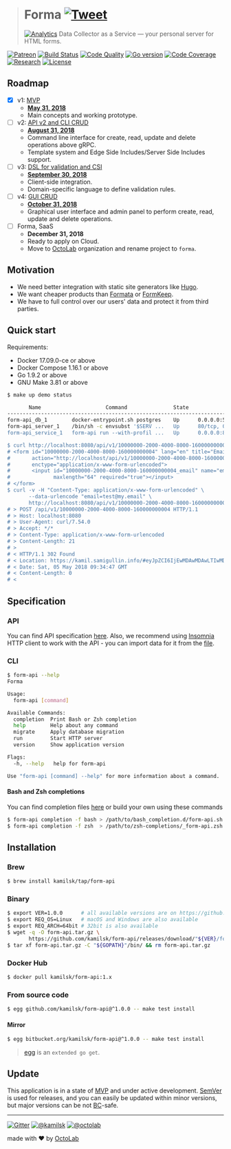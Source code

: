 > # Forma [![Tweet](https://img.shields.io/twitter/url/http/shields.io.svg?style=social)](https://twitter.com/intent/tweet?text=Data%20Collector%20as%20a%20Service&url=https://kamilsk.github.io/form-api/&via=ikamilsk&hashtags=go,service,data-collector,form-handler)
> [![Analytics](https://ga-beacon.appspot.com/UA-109817251-15/form-api/readme?pixel)](https://kamilsk.github.io/form-api/)
> Data Collector as a Service &mdash; your personal server for HTML forms.

[![Patreon](https://img.shields.io/badge/patreon-donate-orange.svg)](https://www.patreon.com/octolab)
[![Build Status](https://travis-ci.org/kamilsk/form-api.svg?branch=master)](https://travis-ci.org/kamilsk/form-api)
[![Code Quality](https://scrutinizer-ci.com/g/kamilsk/form-api/badges/quality-score.png?b=master)](https://scrutinizer-ci.com/g/kamilsk/form-api/?branch=master)
[![Go version](https://img.shields.io/badge/Go-%3E%3D%201.9.2-green.svg)](https://travis-ci.org/kamilsk/form-api)
[![Code Coverage](https://scrutinizer-ci.com/g/kamilsk/form-api/badges/coverage.png?b=master)](https://scrutinizer-ci.com/g/kamilsk/form-api/?branch=master)
[![Research](https://img.shields.io/badge/research-in%20progress-yellow.svg)](../../tree/research)
[![License](https://img.shields.io/badge/license-MIT-blue.svg)](LICENSE)

## Roadmap

- [x] v1: [MVP](https://github.com/kamilsk/form-api/projects/1)
  - [**May 31, 2018**](https://github.com/kamilsk/form-api/milestone/1)
  - Main concepts and working prototype.
- [ ] v2: [API v2 and CLI CRUD](https://github.com/kamilsk/form-api/projects/2)
  - [**August 31, 2018**](https://github.com/kamilsk/form-api/milestone/2)
  - Command line interface for create, read, update and delete operations above gRPC.
  - Template system and Edge Side Includes/Server Side Includes support.
- [ ] v3: [DSL for validation and CSI](https://github.com/kamilsk/form-api/projects/3)
  - [**September 30, 2018**](https://github.com/kamilsk/form-api/milestone/3)
  - Client-side integration.
  - Domain-specific language to define validation rules.
- [ ] v4: [GUI CRUD](https://github.com/kamilsk/form-api/projects/4)
  - [**October 31, 2018**](https://github.com/kamilsk/form-api/milestone/4)
  - Graphical user interface and admin panel to perform create, read, update and delete operations.
- [ ] Forma, SaaS
  - **December 31, 2018**
  - Ready to apply on Cloud.
  - Move to [OctoLab](https://github.com/octolab/) organization and rename project to `forma`.

## Motivation

- We need better integration with static site generators like [Hugo](https://gohugo.io/).
- We want cheaper products than [Formata](https://www.formata.io/) or [FormKeep](https://formkeep.com/).
- We have to full control over our users' data and protect it from third parties.

## Quick start

Requirements:

- Docker 17.09.0-ce or above
- Docker Compose 1.16.1 or above
- Go 1.9.2 or above
- GNU Make 3.81 or above

```bash
$ make up demo status

       Name                     Command               State                                  Ports
------------------------------------------------------------------------------------------------------------------------
form-api_db_1        docker-entrypoint.sh postgres    Up      0.0.0.0:5432->5432/tcp
form-api_server_1    /bin/sh -c envsubst '$SERV ...   Up      80/tcp, 0.0.0.0:80->8080/tcp
form-api_service_1   form-api run --with-profil ...   Up      0.0.0.0:8080->80/tcp, 0.0.0.0:8090->8090/tcp, 0.0.0.0:8091

$ curl http://localhost:8080/api/v1/10000000-2000-4000-8000-160000000004
# <form id="10000000-2000-4000-8000-160000000004" lang="en" title="Email subscription"
#       action="http://localhost/api/v1/10000000-2000-4000-8000-160000000004" method="post"
#       enctype="application/x-www-form-urlencoded">
#       <input id="10000000-2000-4000-8000-160000000004_email" name="email" type="email" title="Email"
#              maxlength="64" required="true"></input>
# </form>
$ curl -v -H "Content-Type: application/x-www-form-urlencoded" \
       --data-urlencode "email=test@my.email" \
       http://localhost:8080/api/v1/10000000-2000-4000-8000-160000000004
# > POST /api/v1/10000000-2000-4000-8000-160000000004 HTTP/1.1
# > Host: localhost:8080
# > User-Agent: curl/7.54.0
# > Accept: */*
# > Content-Type: application/x-www-form-urlencoded
# > Content-Length: 21
# >
# < HTTP/1.1 302 Found
# < Location: https://kamil.samigullin.info/#eyJpZCI6IjEwMDAwMDAwLTIwMDAtNDAwMC04MDAwLTE2MDAwMDAwMDAwNCIsInJlc3VsdCI6InN1Y2Nlc3MifQ==
# < Date: Sat, 05 May 2018 09:34:47 GMT
# < Content-Length: 0
# <
```

## Specification

### API

You can find API specification [here](env/rest.http). Also, we recommend using [Insomnia](https://insomnia.rest)
HTTP client to work with the API - you can import data for it from the [file](env/insomnia.json).

### CLI

```bash
$ form-api --help
Forma

Usage:
  form-api [command]

Available Commands:
  completion  Print Bash or Zsh completion
  help        Help about any command
  migrate     Apply database migration
  run         Start HTTP server
  version     Show application version

Flags:
  -h, --help   help for form-api

Use "form-api [command] --help" for more information about a command.
```

#### Bash and Zsh completions

You can find completion files [here](https://github.com/kamilsk/shared/tree/dotfiles/bash_completion.d) or
build your own using these commands

```bash
$ form-api completion -f bash > /path/to/bash_completion.d/form-api.sh
$ form-api completion -f zsh  > /path/to/zsh-completions/_form-api.zsh
```

## Installation

### Brew

```bash
$ brew install kamilsk/tap/form-api
```

### Binary

```bash
$ export VER=1.0.0      # all available versions are on https://github.com/kamilsk/form-api/releases/
$ export REQ_OS=Linux   # macOS and Windows are also available
$ export REQ_ARCH=64bit # 32bit is also available
$ wget -q -O form-api.tar.gz \
       https://github.com/kamilsk/form-api/releases/download/"${VER}/form-api_${VER}_${REQ_OS}-${REQ_ARCH}".tar.gz
$ tar xf form-api.tar.gz -C "${GOPATH}"/bin/ && rm form-api.tar.gz
```

### Docker Hub

```bash
$ docker pull kamilsk/form-api:1.x
```

### From source code

```bash
$ egg github.com/kamilsk/form-api@^1.0.0 -- make test install
```

#### Mirror

```bash
$ egg bitbucket.org/kamilsk/form-api@^1.0.0 -- make test install
```

> [egg](https://github.com/kamilsk/egg) is an `extended go get`.

## Update

This application is in a state of [MVP](https://en.wikipedia.org/wiki/Minimum_viable_product) and under active
development. [SemVer](https://semver.org/) is used for releases, and you can easily be updated within minor versions,
but major versions can be not [BC](https://en.wikipedia.org/wiki/Backward_compatibility)-safe.

---

[![Gitter](https://badges.gitter.im/Join%20Chat.svg)](https://gitter.im/kamilsk/form-api)
[![@kamilsk](https://img.shields.io/badge/author-%40kamilsk-blue.svg)](https://twitter.com/ikamilsk)
[![@octolab](https://img.shields.io/badge/sponsor-%40octolab-blue.svg)](https://twitter.com/octolab_inc)

made with ❤️ by [OctoLab](https://www.octolab.org/)
